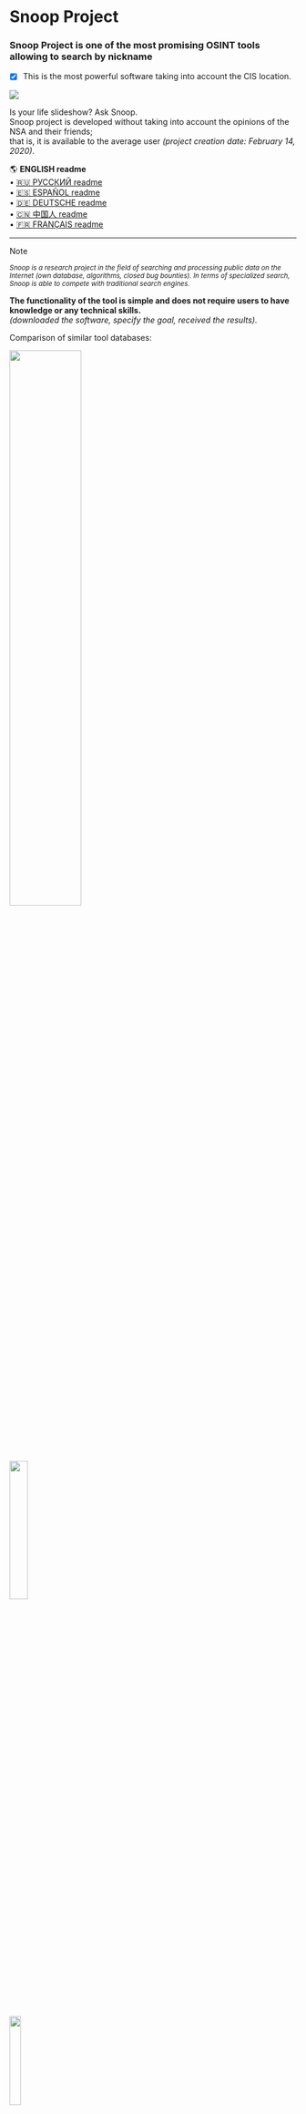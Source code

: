 Snoop Project
=============

### Snoop Project is one of the most promising OSINT tools allowing to search by nickname
- [X] This is the most powerful software taking into account the CIS location.

<img src="https://raw.githubusercontent.com/snooppr/snoop/master/images/EN__snoop.png" />

Is your life slideshow? Ask Snoop.  
Snoop project is developed without taking into account the opinions of the NSA and their friends;  
that is, it is available to the average user *(project creation date: February 14, 2020)*.  


   🌎 **ENGLISH readme**  
 • [🇷🇺 РУССКИЙ readme](https://github.com/snooppr/snoop)  
 • [🇪🇸 ESPAÑOL readme](https://github.com/snooppr/snoop/blob/master/README.es.md "Por favor, siéntase libre de mejorar la traducción de esta página.")  
 • [🇩🇪 DEUTSCHE readme](https://github.com/snooppr/snoop/blob/master/README.de.md "Bitte zögern Sie nicht, die Übersetzung dieser Seite zu verbessern..")  
 • [🇨🇳 中国人 readme](https://github.com/snooppr/snoop/blob/master/README.cn.md "请随时改进此页面的翻译。")  
 • [🇫🇷 FRANÇAIS readme](https://github.com/snooppr/snoop/blob/master/README.fr.md "N'hésitez pas à améliorer la traduction de cette page.")  

 ---

> [!NOTE]
> <sub>*Snoop is a research project in the field of searching and processing public data on the Internet
> (own database, algorithms, closed bug bounties). In terms of specialized search, Snoop is able to compete
> with traditional search engines.*</sub>  

**The functionality of the tool is simple and does not require users to have knowledge or any technical skills.**  
*(downloaded the software, specify the goal, received the results).*  

Comparison of similar tool databases:

<a href="https://raw.githubusercontent.com/snooppr/snoop/master/websites.md" Target="_blank"><img src="https://img.shields.io/badge/Snoop-~5100+%20websites-success" width="50%" />  
<img src="https://img.shields.io/badge/Whatsmyname-~600 websites-yellowgreen" width="25%" />  
<img src="https://img.shields.io/badge/Sherlock-~400 websites-yellowgreen" width="20%" />  
<img src="https://img.shields.io/badge/Spiderfoot-~350 websites-yellowgreen" width="20%" />  
<img src="https://img.shields.io/badge/Namechk-~100 websites-red" width="15%" />  


| Platform                                                                                                           | Support |
|--------------------------------------------------------------------------------------------------------------------|:---------:|
| <img src="https://raw.githubusercontent.com/snooppr/snoop/master/icons/Linux.png" width="5%" /> 𝔾ℕ𝕌/𝕃𝕚𝕟𝕦𝕩                      |     ✅    |
| <img src="https://raw.githubusercontent.com/snooppr/snoop/master/icons/Windows.png" width="5%" /> 𝕎𝕚𝕟𝕕𝕠𝕨𝕤 𝟟/𝟙𝟙          |    ✅    |
| <img src="https://raw.githubusercontent.com/snooppr/snoop/master/icons/Android.png" width="5%" /> 𝔸𝕟𝕕𝕣𝕠𝕚𝕕 (𝕋𝕖𝕣𝕞𝕦𝕩) |     ✅    |
| <img src="https://raw.githubusercontent.com/snooppr/snoop/master/icons/macOS.png" width="5%" /> 𝕞𝕒𝕔𝕆𝕊                                |     ❗️    |
| <img src="https://raw.githubusercontent.com/snooppr/snoop/master/icons/IOS.png" width="5%" /> 𝕚𝕆𝕊                                         |     🚫    |
| <img src="https://raw.githubusercontent.com/snooppr/snoop/master/icons/WSL.png" width="5%" /> 𝕎𝕊𝕃                                         |     🚫    |


Snoop for OS Windows and GNU/Linux
==================================

**Snoop Local database**  
<img src="https://raw.githubusercontent.com/snooppr/snoop/master/images/EN_DB.png" />  
[Snoop Full version database 5100+ websites ⚡️⚡️⚡️](https://raw.githubusercontent.com/snooppr/snoop/master/websites.md "Database Snoop")  

## Release
<img src="https://raw.githubusercontent.com/snooppr/snoop/master/images/snoop box.png" width="35%" />  

Snoop comes as a binary and does not require any dependencies, libraries or Python installation. 
It runs on a clean machine with Windows or GNU/Linux.  
┗━━ ⬇️[Download Snoop Project](https://github.com/snooppr/snoop/releases "download the ready-made SNOOP assembly for Windows and GNU/Linux")  

<img src="https://raw.githubusercontent.com/snooppr/snoop/master/images/Run.gif"/>  

<details>
<summary> 🟣 Snoop Project Plugins</summary>  

### 1. Demonstration of one of the methods in the Plugin — 〘GEO_IP/domain〙  
https://github.com/snooppr/snoop/assets/61022210/ab20ec4f-8eb2-40ff-b773-4e3443ad2a70  

$$$$

Reports are also available in csv/txt/CLI/maps  
<img src="https://raw.githubusercontent.com/snooppr/snoop/master/images/GEO_IPcsv.jpeg" />  

$$$$

Report in HTML format on the OSM map (Snoop full version)  
<img src="https://raw.githubusercontent.com/snooppr/snoop/master/images/plugin GEO_IP_domain.jpg" />  

$$$$

### 2. Demonstration of one of the methods in the Plugin — 〘Yandex_parser〙  
<img src="https://raw.githubusercontent.com/snooppr/snoop/master/images/Yandex_parser.gif" />  

$$$$

Search report a dozen username (Plugin — Yandex_parser)  
<img src="https://raw.githubusercontent.com/snooppr/snoop/master/images/Yandex_parser 4.png" />  

$$$$

### 3. Demonstration of one of the methods in the Plugin — 〘Reverse Vgeocoder〙  
https://github.com/snooppr/snoop/assets/61022210/0be6ac32-c72f-4a18-9c9e-3413085f57c3  

Snoop selects geo coordinates from dirty data (numbers, letters, special characters),
places markers on the map based on them and labels them with nearby populated areas/objects.  

Visualization of signed geo coordinates as HTML report (Snoop full version)  
<img src="https://raw.githubusercontent.com/snooppr/snoop/master/images/plugin Reverse Vgeocoder.jpg" />  

</details>

<details>
<summary> 🟤 Self-build software from source</summary>  

**Native Installation**  
+ Note: don't do this if you want to install snoop on android/termux
*(installation is different, see the dedicated section below for that).*  
+ Note: the required version of Python 3.7+

```sh
# Clone the repository
$ git clone https://github.com/snooppr/snoop

# Log in to the working directory
$ cd ~/snoop

# Install python3 and python3-pip if they are not installed
$ apt-get update && apt-get install python3 python3-pip

# Install dependencies 'requirements'
$ pip install --upgrade pip
$ python3 -m pip install -r requirements.txt
# If instead of the flags of countries are displayed in letter country code, deliver a font package, such as color
$ apt-get install fonts-noto-color-emoji #or (monochrome) $ apt-get install ttf-ancient-fonts
# On Windows OS use CMD or PowerShell (to choose from convenience), but not WSL!
# Added macOS support (experimental).
```
</details>

<details>
<summary> 🟢 Using</summary>  

```
usage: snoop_cli.bin [search arguments...] nickname
or
usage: snoop_cli.bin [service arguments | plugins arguments]


$ snoop_cli.bin --help #manual snoop build version GNU/Linux

Help

optional arguments:
  -h, --help            show this help message and exit

service arguments:
  --version, -V         About: print software version, snoop info and licenses
  --list-all, -l        Print detailed information about the 
                        Snoop database
  --donate, -d          Donate to the development of the Snoop Project,
                        get/buy Snoop Full Version
  --autoclean, -a       Delete all reports, clear cache
  --update, -U          Update Snoop

plugins arguments:
  --module, -m          OSINT search: use various plugins Snoop ::
                        IP/GEO/YANDEX

search arguments:
  nickname              The nickname of the wanted user.
                        Searching for several names at the same time is 
                        supported. Nicknames containing a space in their name
                        are enclosed in quotation marks
  --web-base, -w        Connect to search for 'nickname' to the updated web_DB
                        (5100+ websites). In demo version the function is disabled
  --site , -s <site_name> 
                        Specify the name of the site from the database 
                        '--list-all'. Search for 'nickname' on one specified
                        resource, it is acceptable to use the '-s' option
                        multiple times
  --exclude , -e <country_code> 
                        Exclude the selected region from the search,
                        it is permissible to use the '-e' option several times,
                        for example, '-e RU -e WR' exclude Russia and World from search
  --include , -i <country_code> 
                        Include only the selected region in the search,
                        it is permissible to use the '-i' option several times,
                        for example, '-i US -i UA' search for USA and Ukraine
  --country-sort, -c    Print and record_results' by country, not alphabetically
  --time-out , -t <digit> 
                        Set maximum time allocation for waiting for a response 
                        from the server (seconds). Affects the search duration.
                        Affects 'Timeout errors:' On. this option is necessary
                        with a slow Internet connection (by default 9s)
  --no-func, -n         ✓Monochrome terminal, do not use colors in url
                        ✓Disable opening web browser
                        ✓Disable printing of country flags 
                        ✓Disable indication and progress status
  --found-print, -f     Print only found accounts
  --verbose, -v         When searching for 'nickname', print detailed
                        verbalization
  --userlist , -u <file> 
                        Specify a file with a list of users. Snoop will
                        intelligently process the data and provide additional reports
  --save-page, -S       Save found user pages to local files (slow mode)
  --cert-on, -C         Enable verification of certificates on servers.
                        By default, certificate verification on servers is disabled, 
                        which allows you to process problematic sites without errors
  --headers , -H <User-Agent> 
                        Set the user-agent manually, the agent is enclosed in 
                        quotes, by default a random or overridden user-agent
                        from the snoop database is set for each site
  --pool , -p <digit>   Disable auto-optimization and set manually
                        search speed from 1 to 300 max. processes. By
                        default, high load on computer resources is used
                        in Quick mode, in other modes, moderate power consumption is
                        used. Too low or high value can significantly slow down the
                        operation of software. ~The calculated optimal value for this
                        device is displayed in 'snoop info', parameter
                        'Recommended pool', option [--version/-V]. This option
                        is suggested to be used 1) if the user has a
                        multi-core computer and RAM reserve or, on the contrary, weak,
                        rented VPS 2) It is recommended to speed up and slow down the
                        search in tandem with the option [--found-print/-f']
  --quick, -q           Fast and aggressive search mode. 
                        Does not reprocess failed resources,
                        which speeds up the search,
                        but also slightly increases Bad_raw.
                        Quick mode adapts to PC power,
                        does not print intermediate results,
                        is effective and is designed for Snoop full version
```

**Example**
```sh
# To search for only one user:
$ python3 snoop.py username1 #Running from source
$ snoop_cli.bin username1 #Running from release linux
# Or, for example, Cyrillic is supported:
$ python3 snoop.py олеся #Running from source
# To search for a name containing a space:
$ snoop_cli.bin "bob dylan" #Running from release linux
$ snoop_cli.bin dob_dylan #Running from release linux
$ snoop_cli.bin bob-dylan #Running from release linux

# Running on Windows OS:
$ python snoop.py username1 #Running from source
$ snoop_cli.exe username1 #Running from release win
# To search for one or more users:
$ snoop_cli.exe username1 username2 username3 username4 #Running from release win

# Search for a lot of users;
# avoiding freezes on websites (more often the "dead zone" depends on the user's ip address);
# print only found accounts; save pages of found accounts locally; 
# specify a file with a list of wanted accounts; 
# connect to the expandable and updated web-base Snoop for search:
$ snoop_cli.bin -t 6 -f -S -u ~/file.txt -w #Running from release linux

# check the Snoop database:
$ snoop_cli.bin --list all #Running from release linux

# print the help for Snoop functions:
$ snoop_cli.bin --help #Running from release linux

# Searching for two usernames on two resources:
$ snoop_cli.bin -s habr -s lichess chikamaria irina

# Get Snoop full version:
$ snoop_cli.bin --donate

# Enable Snoop plugins:
$ snoop_cli.bin --module #Running from release linux
```
+ 'ctrl-c' — abort search.  
+ The found accounts will be stored in `~/snoop/results/nicknames/*{txt|csv|html}`.  
+ Open csv in office in, field separator **comma**.  
+ Destroy **all** search results — delete the '~/snoop/results' directory.  
or incl. and reset cache `snoop_cli.exe --autoclean #Running from release OS Windows`.
```sh
# Update Snoop to test new features in the software
$ python3 snoop.py --update #Git installation is required
```
</details>  

<details>
<summary> 🔵 Snoop for Android</summary>  

 • [Detailed manual in English](https://github.com/snooppr/snoop/blob/master/README_android.en.md "Snoop for Android")  

</details>

<details>
<summary> 🔴 Basic errors</summary>

|  Side     |                         Problem                       | Solving |
|:---------:| ------------------------------------------------------|:-------:|
| ========= |=======================================================| ======= |
| Client    |Block the connection with proactive protection Firewall|    1    |
|           |Insufficient speed of the EDGE/3G Internet connection  |    2    |
|           |The value of the '-t' option is too low                |    2    |
|           |Invalid username                                       |    3    |
|           |Connection errors: [GipsysTeam; Nixp; Ddo; Mamochki]   |    7    |
| ========= |=======================================================| ======= |
| Provider  |Internet Censorship                                    |    4    |
| ========= |=======================================================| ======= |
| Server    |The site has changed its response/API;                 |    5    |
|           |CF/WAF has been updated                                |    5    |
|           |Blocking the client's IP address range by the server   |    4    |
|           |Triggering/protecting a captcha resource               |    4    |
|           |Some sites are temporarily unavailable, technical work |    6    |
| ========= |=======================================================| ======= |

Solving:
1. Reconfigure your Firewall *(for example, Kaspersky blocks resources for adults).*

2. Check the speed of your Internet connection:  
`python3 snoop.py -v username`  
If any of the network parameters are highlighted in red, Snoop may hang during the search.  
At low speed, increase the 'x' value of the '--time-out x' option:  
`python3 snoop.py -t 15 username`.  

3. In fact, this is not a mistake. Fix username  
*(for example, some sites do not allow Cyrillic characters; "spaces" or "Vietnamese-Chinese encoding"
in usernames, to save time: - requests are filtered).*

4. **Change your IP address**  
Censorship are the most common reasons why the user receives skip errors/false positives/and in some cases '**Alas**'.  
When using Snoop from the IP address of the mobile operator's provider, the speed **may** drop significantly, depending on the provider.  
For example, the most effective way to solve the problem is **[censored][*](https://www.rbc.ru/technology_and_media/21/11/2024/673f2a269a7947a9377068b2) [**](https://telegra.ph/Roskomnadzor-raskryl-kakuyu-informaciyu-o-VPN-zapretit-v-Rossii-11-30)[/censored]**  

5. Open in the Snoop repository on Github-e Issue/Pull request  
*(inform the developer about this).*

6. Do not pay attention, sites sometimes go for repair work and return to operation.

7. There is [problem](https://wiki.debian.org/ContinuousIntegration/TriagingTips/openssl-1.1.1 "the problem is simple and solvable") with openssl in some GNU/Linux distributions, and also a problem with sites that haven't been updated in years. These problems occur if the user intentionally started snoop with the '--cert-on' option.  
Solving:
```
$ sudo nano /etc/ssl/openssl.cnf

# Edit the lines at the very bottom of the file:
[MinProtocol = TLSv1.2]
on
[MinProtocol = TLSv1]

[CipherString = DEFAULT@SECLEVEL=2]
on
[CipherString = DEFAULT@SECLEVEL=1]
```
</details>

<details>
<summary> 🟠 Additional information</summary>

 • [Project development history](https://raw.githubusercontent.com/snooppr/snoop/master/changelog.txt "changelog").  

 • [License](https://github.com/snooppr/snoop/blob/master/COPYRIGHT "The version of the License in English can be found in the EN-version of Snoop Build").  

 • [Documentation/ru](https://drive.google.com/open?id=12DzAQMgTcgeG-zJrfDxpUbFjlXcBq5ih).  

 • **Public key fingerprint:**	[076DB9A00B583FFB606964322F1154A0203EAE9D](https://raw.githubusercontent.com/snooppr/snoop/master/PublicKey.asc "pgp key").  

 • **Snoop is not perfect**: websites are falling; closing tags are missing; the network is being censored; certificates are not renewed; hosting services are not paid on time.  
From time to time, it is necessary to follow all this "Web rock' n 'roll", so donations are welcome:
[example close/bad websites](https://drive.google.com/file/d/1CJxGRJECezDsaGwxpEw34iJ8MJ9LXCIG/view?usp=sharing).  

 • **Visualization of commits:** from the birth of the project to Friday the thirteenth, 2023.  

https://user-images.githubusercontent.com/61022210/212534128-bc0e5779-a367-4d0a-86cb-c52503ee53c4.mp4  

 • **Run an aggressive repository compaction on December 11, 2024.** A full history backup was saved. Users building Snoop from source should do a new 'git clone'.  

</details>

【RU → EN】 This is a translated [➰Readme in Russian](https://github.com/snooppr/snoop "If you wish, you can improve (PR) the machine translation of this page in English").

